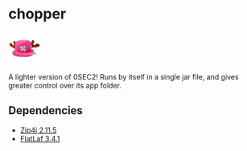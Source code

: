 # chopper
![icon](icon.png)

A lighter version of 0SEC2! Runs by itself in a single jar file, and gives greater control over its app folder.

## Dependencies
- [Zip4j 2.11.5](https://mvnrepository.com/artifact/net.lingala.zip4j/zip4j/2.11.5)
- [FlatLaf 3.4.1](https://mvnrepository.com/artifact/com.formdev/flatlaf/3.4.1)
